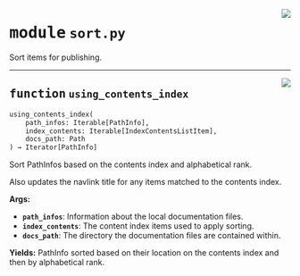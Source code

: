 <!-- markdownlint-disable -->

<a href="../src/sort.py#L0"><img align="right" style="float:right;" src="https://img.shields.io/badge/-source-cccccc?style=flat-square"></a>

# <kbd>module</kbd> `sort.py`
Sort items for publishing. 


---

<a href="../src/sort.py#L130"><img align="right" style="float:right;" src="https://img.shields.io/badge/-source-cccccc?style=flat-square"></a>

## <kbd>function</kbd> `using_contents_index`

```python
using_contents_index(
    path_infos: Iterable[PathInfo],
    index_contents: Iterable[IndexContentsListItem],
    docs_path: Path
) → Iterator[PathInfo]
```

Sort PathInfos based on the contents index and alphabetical rank. 

Also updates the navlink title for any items matched to the contents index. 



**Args:**
 
 - <b>`path_infos`</b>:  Information about the local documentation files. 
 - <b>`index_contents`</b>:  The content index items used to apply sorting. 
 - <b>`docs_path`</b>:  The directory the documentation files are contained within. 



**Yields:**
 PathInfo sorted based on their location on the contents index and then by alphabetical rank. 


